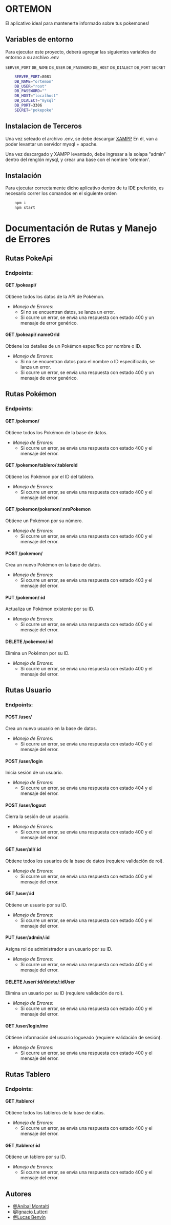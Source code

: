 
# ORTEMON

El aplicativo ideal para mantenerte informado sobre tus pokemones!



## Variables de entorno

Para ejecutar este proyecto, deberá agregar las siguientes variables de entorno a su archivo .env

`SERVER_PORT`
`DB_NAME`
`DB_USER`
`DB_PASSWORD`
`DB_HOST`
`DB_DIALECT`
`DB_PORT`
`SECRET`

```bash
    SERVER_PORT=8081
    DB_NAME="ortemon"
    DB_USER="root"
    DB_PASSWORD=""
    DB_HOST="localhost"
    DB_DIALECT="mysql"
    DB_PORT=3306
    SECRET="pokepoke"
```



## Instalacion de Terceros

Una vez seteado el archivo .env, se debe descargar [XAMPP](https://www.apachefriends.org/download.html)
En él, van a poder levantar un servidor mysql + apache.

Una vez descargado y XAMPP levantado, debe ingresar a la solapa "admin" dentro del renglón mysql, y crear una base con el nombre 'ortemon'.
## Instalación

Para ejecutar correctamente dicho aplicativo dentro de tu IDE preferido, es necesario correr los comandos en el siguiente orden

```bash
    npm i 
    npm start
```

# Documentación de Rutas y Manejo de Errores

## Rutas PokeApi

### Endpoints:

#### GET /pokeapi/
Obtiene todos los datos de la API de Pokémon.

- *Manejo de Errores:*
  - Si no se encuentran datos, se lanza un error.
  - Si ocurre un error, se envía una respuesta con estado 400 y un mensaje de error genérico.

#### GET /pokeapi/:nameOrId
Obtiene los detalles de un Pokémon específico por nombre o ID.

- *Manejo de Errores:*
  - Si no se encuentran datos para el nombre o ID especificado, se lanza un error.
  - Si ocurre un error, se envía una respuesta con estado 400 y un mensaje de error genérico.

## Rutas Pokémon

### Endpoints:

#### GET /pokemon/
Obtiene todos los Pokémon de la base de datos.

- *Manejo de Errores:*
  - Si ocurre un error, se envía una respuesta con estado 400 y el mensaje del error.

#### GET /pokemon/tablero/:tableroId
Obtiene los Pokémon por el ID del tablero.

- *Manejo de Errores:*
  - Si ocurre un error, se envía una respuesta con estado 400 y el mensaje del error.

#### GET /pokemon/pokemon/:nroPokemon
Obtiene un Pokémon por su número.

- *Manejo de Errores:*
  - Si ocurre un error, se envía una respuesta con estado 400 y el mensaje del error.

#### POST /pokemon/
Crea un nuevo Pokémon en la base de datos.

- *Manejo de Errores:*
  - Si ocurre un error, se envía una respuesta con estado 403 y el mensaje del error.

#### PUT /pokemon/:id
Actualiza un Pokémon existente por su ID.

- *Manejo de Errores:*
  - Si ocurre un error, se envía una respuesta con estado 400 y el mensaje del error.

#### DELETE /pokemon/:id
Elimina un Pokémon por su ID.

- *Manejo de Errores:*
  - Si ocurre un error, se envía una respuesta con estado 400 y el mensaje del error.

## Rutas Usuario

### Endpoints:

#### POST /user/
Crea un nuevo usuario en la base de datos.

- *Manejo de Errores:*
  - Si ocurre un error, se envía una respuesta con estado 400 y el mensaje del error.

#### POST /user/login
Inicia sesión de un usuario.

- *Manejo de Errores:*
  - Si ocurre un error, se envía una respuesta con estado 404 y el mensaje del error.

#### POST /user/logout
Cierra la sesión de un usuario.

- *Manejo de Errores:*
  - Si ocurre un error, se envía una respuesta con estado 400 y el mensaje del error.

#### GET /user/all/:id
Obtiene todos los usuarios de la base de datos (requiere validación de rol).

- *Manejo de Errores:*
  - Si ocurre un error, se envía una respuesta con estado 400 y el mensaje del error.

#### GET /user/:id
Obtiene un usuario por su ID.

- *Manejo de Errores:*
  - Si ocurre un error, se envía una respuesta con estado 400 y el mensaje del error.

#### PUT /user/admin/:id
Asigna rol de administrador a un usuario por su ID.

- *Manejo de Errores:*
  - Si ocurre un error, se envía una respuesta con estado 400 y el mensaje del error.

#### DELETE /user/:id/delete/:idUser
Elimina un usuario por su ID (requiere validación de rol).

- *Manejo de Errores:*
  - Si ocurre un error, se envía una respuesta con estado 400 y el mensaje del error.

#### GET /user/login/me
Obtiene información del usuario logueado (requiere validación de sesión).

- *Manejo de Errores:*
  - Si ocurre un error, se envía una respuesta con estado 400 y el mensaje del error.

## Rutas Tablero

### Endpoints:

#### GET /tablero/
Obtiene todos los tableros de la base de datos.

- *Manejo de Errores:*
  - Si ocurre un error, se envía una respuesta con estado 400 y el mensaje del error.

#### GET /tablero/:id
Obtiene un tablero por su ID.

- *Manejo de Errores:*
  - Si ocurre un error, se envía una respuesta con estado 400 y el mensaje del error.
## Autores

- [@Anibal Montalti](https://github.com/AnibalMontalti)
- [@Ignacio Lutteri](https://github.com/ilutteri)
- [@Lucas Benvin](https://github.com/HumbleDragon-IA)


